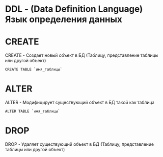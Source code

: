 # DDL - (Data Definition Language) Язык определения данных

# CREATE

CREATE - Создает новый объект в БД (Таблицу, представление таблицы или другой объект)
    
    CREATE TABLE `имя_таблицы` 

# ALTER

ALTER - Модифицирует существующий объект в БД такой как таблица

    ALTER TABLE `имя_таблицы`

# DROP

DROP - Удаляет существующий объект в БД (Таблицу, представление таблицы или другой объект)

